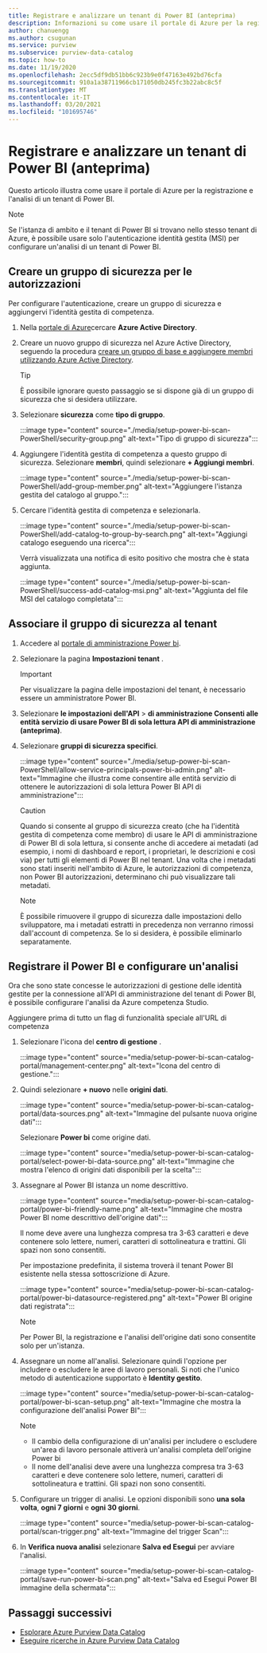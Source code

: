 ```yaml
---
title: Registrare e analizzare un tenant di Power BI (anteprima)
description: Informazioni su come usare il portale di Azure per la registrazione e l'analisi di un tenant di Power BI.
author: chanuengg
ms.author: csugunan
ms.service: purview
ms.subservice: purview-data-catalog
ms.topic: how-to
ms.date: 11/19/2020
ms.openlocfilehash: 2ecc5df9db51bb6c923b9e0f47163e492bd76cfa
ms.sourcegitcommit: 910a1a38711966cb171050db245fc3b22abc8c5f
ms.translationtype: MT
ms.contentlocale: it-IT
ms.lasthandoff: 03/20/2021
ms.locfileid: "101695746"
---
```

# <a name="register-and-scan-a-power-bi-tenant-preview"></a>Registrare e analizzare un tenant di Power BI (anteprima)

Questo articolo illustra come usare il portale di Azure per la registrazione e l'analisi di un tenant di Power BI.

> [!Note]
> Se l'istanza di ambito e il tenant di Power BI si trovano nello stesso tenant di Azure, è possibile usare solo l'autenticazione identità gestita (MSI) per configurare un'analisi di un tenant di Power BI. 

## <a name="create-a-security-group-for-permissions"></a>Creare un gruppo di sicurezza per le autorizzazioni

Per configurare l'autenticazione, creare un gruppo di sicurezza e aggiungervi l'identità gestita di competenza.

1. Nella [portale di Azure](https://portal.azure.com)cercare **Azure Active Directory**.
1. Creare un nuovo gruppo di sicurezza nel Azure Active Directory, seguendo la procedura [creare un gruppo di base e aggiungere membri utilizzando Azure Active Directory](../active-directory/fundamentals/active-directory-groups-create-azure-portal.md).

    > [!Tip]
    > È possibile ignorare questo passaggio se si dispone già di un gruppo di sicurezza che si desidera utilizzare.

1. Selezionare **sicurezza** come **tipo di gruppo**.

    :::image type="content" source="./media/setup-power-bi-scan-PowerShell/security-group.png" alt-text="Tipo di gruppo di sicurezza":::

1. Aggiungere l'identità gestita di competenza a questo gruppo di sicurezza. Selezionare **membri**, quindi selezionare **+ Aggiungi membri**.

    :::image type="content" source="./media/setup-power-bi-scan-PowerShell/add-group-member.png" alt-text="Aggiungere l'istanza gestita del catalogo al gruppo.":::

1. Cercare l'identità gestita di competenza e selezionarla.

    :::image type="content" source="./media/setup-power-bi-scan-PowerShell/add-catalog-to-group-by-search.png" alt-text="Aggiungi catalogo eseguendo una ricerca":::

    Verrà visualizzata una notifica di esito positivo che mostra che è stata aggiunta.

    :::image type="content" source="./media/setup-power-bi-scan-PowerShell/success-add-catalog-msi.png" alt-text="Aggiunta del file MSI del catalogo completata":::

## <a name="associate-the-security-group-with-the-tenant"></a>Associare il gruppo di sicurezza al tenant

1. Accedere al [portale di amministrazione Power bi](https://app.powerbi.com/admin-portal/tenantSettings).
1. Selezionare la pagina **Impostazioni tenant** .

    > [!Important]
    > Per visualizzare la pagina delle impostazioni del tenant, è necessario essere un amministratore Power BI.

1. Selezionare **le impostazioni dell'API**  >  **di amministrazione Consenti alle entità servizio di usare Power BI di sola lettura API di amministrazione (anteprima)**.
1. Selezionare **gruppi di sicurezza specifici**.

    :::image type="content" source="./media/setup-power-bi-scan-PowerShell/allow-service-principals-power-bi-admin.png" alt-text="Immagine che illustra come consentire alle entità servizio di ottenere le autorizzazioni di sola lettura Power BI API di amministrazione":::

    > [!Caution]
    > Quando si consente al gruppo di sicurezza creato (che ha l'identità gestita di competenza come membro) di usare le API di amministrazione di Power BI di sola lettura, si consente anche di accedere ai metadati (ad esempio, i nomi di dashboard e report, i proprietari, le descrizioni e così via) per tutti gli elementi di Power BI nel tenant. Una volta che i metadati sono stati inseriti nell'ambito di Azure, le autorizzazioni di competenza, non Power BI autorizzazioni, determinano chi può visualizzare tali metadati.

    > [!Note]
    > È possibile rimuovere il gruppo di sicurezza dalle impostazioni dello sviluppatore, ma i metadati estratti in precedenza non verranno rimossi dall'account di competenza. Se lo si desidera, è possibile eliminarlo separatamente.

## <a name="register-your-power-bi-and-set-up-a-scan"></a>Registrare il Power BI e configurare un'analisi

Ora che sono state concesse le autorizzazioni di gestione delle identità gestite per la connessione all'API di amministrazione del tenant di Power BI, è possibile configurare l'analisi da Azure competenza Studio.

Aggiungere prima di tutto un flag di funzionalità speciale all'URL di competenza 

1. Selezionare l'icona del **centro di gestione** .

    :::image type="content" source="media/setup-power-bi-scan-catalog-portal/management-center.png" alt-text="Icona del centro di gestione.":::

1. Quindi selezionare **+ nuovo** nelle **origini dati**.

    :::image type="content" source="media/setup-power-bi-scan-catalog-portal/data-sources.png" alt-text="Immagine del pulsante nuova origine dati":::

    Selezionare **Power bi** come origine dati.

    :::image type="content" source="media/setup-power-bi-scan-catalog-portal/select-power-bi-data-source.png" alt-text="Immagine che mostra l'elenco di origini dati disponibili per la scelta":::

3. Assegnare al Power BI istanza un nome descrittivo.

    :::image type="content" source="media/setup-power-bi-scan-catalog-portal/power-bi-friendly-name.png" alt-text="Immagine che mostra Power BI nome descrittivo dell'origine dati":::

    Il nome deve avere una lunghezza compresa tra 3-63 caratteri e deve contenere solo lettere, numeri, caratteri di sottolineatura e trattini.  Gli spazi non sono consentiti.

    Per impostazione predefinita, il sistema troverà il tenant Power BI esistente nella stessa sottoscrizione di Azure.

    :::image type="content" source="media/setup-power-bi-scan-catalog-portal/power-bi-datasource-registered.png" alt-text="Power BI origine dati registrata":::

    > [!Note]
    > Per Power BI, la registrazione e l'analisi dell'origine dati sono consentite solo per un'istanza.


4. Assegnare un nome all'analisi. Selezionare quindi l'opzione per includere o escludere le aree di lavoro personali. Si noti che l'unico metodo di autenticazione supportato è **Identity gestito**.

    :::image type="content" source="media/setup-power-bi-scan-catalog-portal/power-bi-scan-setup.png" alt-text="Immagine che mostra la configurazione dell'analisi Power BI":::

    > [!Note]
    > * Il cambio della configurazione di un'analisi per includere o escludere un'area di lavoro personale attiverà un'analisi completa dell'origine Power bi
    > * Il nome dell'analisi deve avere una lunghezza compresa tra 3-63 caratteri e deve contenere solo lettere, numeri, caratteri di sottolineatura e trattini. Gli spazi non sono consentiti.

5. Configurare un trigger di analisi. Le opzioni disponibili sono **una sola volta**, **ogni 7 giorni** e **ogni 30 giorni**.

    :::image type="content" source="media/setup-power-bi-scan-catalog-portal/scan-trigger.png" alt-text="Immagine del trigger Scan":::

6. In **Verifica nuova analisi** selezionare **Salva ed Esegui** per avviare l'analisi.

    :::image type="content" source="media/setup-power-bi-scan-catalog-portal/save-run-power-bi-scan.png" alt-text="Salva ed Esegui Power BI immagine della schermata":::

## <a name="next-steps"></a>Passaggi successivi

- [Esplorare Azure Purview Data Catalog](how-to-browse-catalog.md)
- [Eseguire ricerche in Azure Purview Data Catalog](how-to-search-catalog.md)
